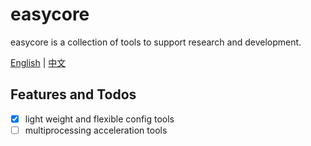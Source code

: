 # easycore

easycore is a collection of tools to support research and development.



[English](./README.md) | [中文](./README-zh.md)



## Features and Todos

- [x] light weight and flexible config tools
- [ ] multiprocessing acceleration tools
